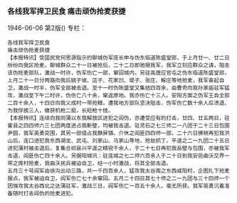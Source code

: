 ### 各线我军捍卫民食  痛击顽伪抢麦获捷

1946-06-06
第2版()
专栏：

    各线我军捍卫民食
    痛击顽伪抢麦获捷
    【本报特讯】受国民党何思源指示的聊城伪军庞长申与伪东临道陈盛堂部，于上月廿一、廿二日纷纷向我区抢麦。聊城群众二十一日被抢后，二十二日即驰报我军，我军立刻应群众之请，阻击该伪抢麦部队，激战一时许，伪军伤亡一部，窜回城内。另驻高唐应官屯之伪东临道陈盛堂部，上月二十一日分两路向我后姚子坡、店子、花家凹、堤子、张庄、解庄等地抢麦，我军奋起自卫，激战一时半，伪军全部被击退。至十一时伪陈盛堂又集结四百余，由曹奇向我孙家庙驻军猛攻，激战至下午二时许，伪伤亡八十余，窜返原地。我亦伤亡十三人。安阳方面之伪军王自全部二百十余人，十四日向我义成村一带抢粮，遭我地方部队坚决阻击，伪军伤亡数十余人后溃退，为我俘掳三人，缴获机枪二挺，长短枪十枝。
    【本报特讯】连续向我同蒲以东我解放区进犯之阎伪，亦遭受应有的打击，廿四、廿五两日，驻霍县之四四师六三七团两度进占我靳壁，均被我击退。驻灵石之七三师二一八团于二十三日包围尹圆，我军英勇突围，其另一部侵占我静屏镇。介休之阎匪四四师一部，二十六日拂晓再犯我洪山后，连口进犯我东西湖龙、武屯、刘家山、马家山等地，抢劫抓丁。平遥之二一九团二十五日进犯蒲村被击退后，复集合祁县兴平遥之精锐千余人，于二十七日再犯我岳壁与包围，亦被我军击退，阎匪伤亡四十余人。另据阳城讯：驻连城之七二师六百余人于二十日到我安邑曲沃交界一带之席村抢麦，我曲沃民兵被迫自卫，经一小时激战，将其全部击退。
    五月三十号阎军由徐沟出动三路，共一千四百余人，猛攻我太谷南之东西咸阳村，企图扎下抢麦据点，我军被迫自卫，阎军伤亡七十余窜回。五月二十四日其七十师之二一九团与三十四师一个团强攻我太谷西北之达蒲驻军，激战三日，阎军伤亡一百五十余人，毫无所获。我军英勇沉着准备随时打击阎伪的抢麦进犯。
